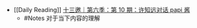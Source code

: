- [[Daily Reading]] [十三邀｜第六季：第 10 期：许知远对话 papi 酱](https://www.youtube.com/watch?v=g9r8je_sREo&t)
	- #Notes 对于当下内容的理解